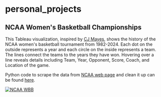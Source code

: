 # personal_projects

## NCAA Women's Basketball Championships

This Tableau visualization, inspired by [CJ Mayes](https://x.com/_CJMayes), shows the history of the NCAA women's basketball tournament from 1982-2024. Each dot on the outside represents a year and each circle on the inside represents a team. The lines connect the teams to the years they have won. Hovering over a line reveals details including Team, Year, Opponent, Score, Coach, and Location of the game.

Python code to scrape the data from [NCAA web page](https://www.ncaa.com/news/basketball-women/article/2025-04-06/2025-march-madness-womens-ncaa-tournament-schedule-dates-times) and clean it up can be found [here](ncaaWebScrape.ipynb).
<div class='tableauPlaceholder' id='viz1751563494838' style='position: relative'><noscript><a href='https:&#47;&#47;1414653831-atari-embeds.googleusercontent.com&#47;'><img alt='NCAA WBB ' src='https:&#47;&#47;public.tableau.com&#47;static&#47;images&#47;NC&#47;NCAAWBBChampions&#47;NCAAWBB&#47;1_rss.png' style='border: none' /></a></noscript><object class='tableauViz'  style='display:none;'><param name='host_url' value='https%3A%2F%2Fpublic.tableau.com%2F' /> <param name='embed_code_version' value='3' /> <param name='site_root' value='' /><param name='name' value='NCAAWBBChampions&#47;NCAAWBB' /><param name='tabs' value='no' /><param name='toolbar' value='yes' /><param name='static_image' value='https:&#47;&#47;public.tableau.com&#47;static&#47;images&#47;NC&#47;NCAAWBBChampions&#47;NCAAWBB&#47;1.png' /> <param name='animate_transition' value='yes' /><param name='display_static_image' value='yes' /><param name='display_spinner' value='yes' /><param name='display_overlay' value='yes' /><param name='display_count' value='yes' /><param name='language' value='en-US' /><param name='filter' value='publish=yes' /><param name='increment_view_count' value='no' /></object></div>              
